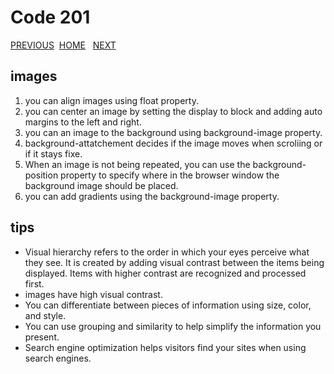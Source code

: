 # Code 201

[PREVIOUS](https://dinaalsaid.github.io/code201reading/class-10) &nbsp;[HOME](https://dinaalsaid.github.io/reading-notes/)  &nbsp; [NEXT](https://dinaalsaid.github.io/code201reading/class-12)

## images

1. you can align images using float property.
2. you can center an image by setting the display to block and adding auto margins to the left and right.
3. you can an image to the background using background-image property.
4. background-attatchement decides if the image moves when scroliing or if it stays fixe.
5. When an image is not being repeated, you can use the background-position property to specify where in the browser window the background image should be placed.
6. you can add gradients using the background-image property.

## tips

* Visual hierarchy refers to the order in which your eyes perceive what they see. It is created by adding visual contrast between the items being displayed. Items with higher contrast are recognized and processed first.
* images have high visual contrast.
* You can differentiate between pieces of information using size, color, and style.
* You can use grouping and similarity to help simplify the information you present.
* Search engine optimization helps visitors find your sites when using search engines.
